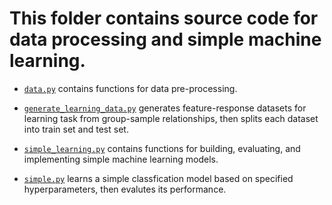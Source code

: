 # This folder contains source code for data processing and simple machine learning.

+ [`data.py`](data.py) contains functions for data pre-processing. 

+ [`generate_learning_data.py`](generate_learning_data.py) generates feature-response datasets for learning task from group-sample relationships, then splits each dataset into train set and test set.

+ [`simple_learning.py`](simple_learning.py) contains functions for building, evaluating, and implementing simple machine learning models.

+ [`simple.py`](simple.py) learns a simple classfication model based on specified hyperparameters, then evalutes its performance. 

